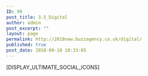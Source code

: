 ```yaml
---
ID: 99
post_title: 3.5_Digital
author: admin
post_excerpt: ""
layout: page
permalink: http://2018new.buzzagency.co.uk/digital/
published: true
post_date: 2018-09-10 10:33:05
---
```

[DISPLAY_ULTIMATE_SOCIAL_ICONS]